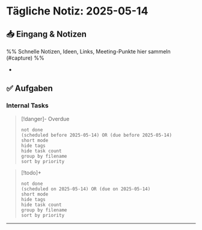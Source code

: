 # Tägliche Notiz: 2025-05-14

## 📥 Eingang & Notizen

%% Schnelle Notizen, Ideen, Links, Meeting-Punkte hier sammeln (#capture) %%

*

## ✅ Aufgaben

### Internal Tasks

> [!danger]- Overdue
>```tasks
>not done
>(scheduled before 2025-05-14) OR (due before 2025-05-14)
>short mode
>hide tags
>hide task count
>group by filename
>sort by priority
>```

> [!todo]+
>```tasks
>not done
>(scheduled on 2025-05-14) OR (due on 2025-05-14)
>short mode
>hide tags
>hide task count
>group by filename
>sort by priority
>```

---
